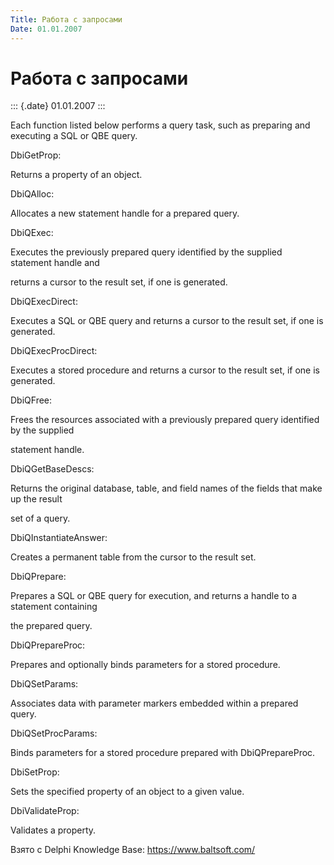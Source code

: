 ```yaml
---
Title: Работа с запросами
Date: 01.01.2007
---
```



Работа с запросами
==================

::: {.date}
01.01.2007
:::

Each function listed below performs a query task, such as preparing and
executing a SQL or QBE query.

DbiGetProp:

Returns a property of an object.

DbiQAlloc:

Allocates a new statement handle for a prepared query.

DbiQExec:

Executes the previously prepared query identified by the supplied
statement handle and

returns a cursor to the result set, if one is generated.

DbiQExecDirect:

Executes a SQL or QBE query and returns a cursor to the result set, if
one is generated.

DbiQExecProcDirect:

Executes a stored procedure and returns a cursor to the result set, if
one is generated.

DbiQFree:

Frees the resources associated with a previously prepared query
identified by the supplied

statement handle.

DbiQGetBaseDescs:

Returns the original database, table, and field names of the fields that
make up the result

set of a query.

DbiQInstantiateAnswer:

Creates a permanent table from the cursor to the result set.

DbiQPrepare:

Prepares a SQL or QBE query for execution, and returns a handle to a
statement containing

the prepared query.

DbiQPrepareProc:

Prepares and optionally binds parameters for a stored procedure.

DbiQSetParams:

Associates data with parameter markers embedded within a prepared query.

DbiQSetProcParams:

Binds parameters for a stored procedure prepared with DbiQPrepareProc.

DbiSetProp:

Sets the specified property of an object to a given value.

DbiValidateProp:

Validates a property.

Взято с Delphi Knowledge Base: <https://www.baltsoft.com/>
